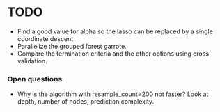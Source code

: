 # TODO

* Find a good value for alpha so the lasso can be replaced by a single coordinate descent
* Parallelize the grouped forest garrote.
* Compare the termination criteria and the other options using cross validation.
  
  
### Open questions

* Why is the algorithm with resample_count=200 not faster? Look at depth, number of nodes, prediction complexity.


